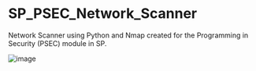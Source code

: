 # SP_PSEC_Network_Scanner

Network Scanner using Python and Nmap created for the Programming in Security (PSEC) module in SP.

![image](https://github.com/andrewdpoh/SP_PSEC_Network_Scanner/assets/88697807/e135e5b2-802e-434b-857a-1a9059fd5762)
